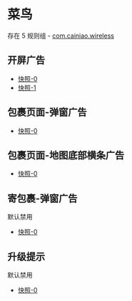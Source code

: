 # 菜鸟

存在 5 规则组 - [com.cainiao.wireless](/src/apps/com.cainiao.wireless.ts)

## 开屏广告

- [快照-0](https://gkd-kit.gitee.io/import/12901758)
- [快照-1](https://gkd-kit.gitee.io/import/12724823)

## 包裹页面-弹窗广告

- [快照-0](https://gkd-kit.songe.li/import/12914371)

## 包裹页面-地图底部横条广告

- [快照-0](https://gkd-kit.songe.li/import/12914450)

## 寄包裹-弹窗广告

默认禁用

- [快照-0](https://gkd-kit.songe.li/import/13042279)

## 升级提示

默认禁用

- [快照-0](https://gkd-kit.songe.li/import/13042207)
